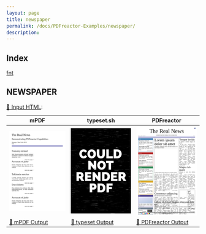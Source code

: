 ```yaml
---
layout: page
title: newspaper
permalink: /docs/PDFreactor-Examples/newspaper/
description: 
---
```


## Index
<div class="boxes">
                            <a href="/compare.html2pdf.tools/docs/PDFreactor-Examples/newspaper/fnt/">
                                fnt
                            </a>
</div>

## NEWSPAPER

[📄 Input HTML](/html/PDFreactor%20Examples/newspaper/newspaper.html):

| mPDF | typeset.sh | PDFreactor |
|---------|---------|---------|
| ![mPDF Preview](mpdf__html_PDFreactor_Examples_newspaper_newspaper.html.png) | ![typeset Preview](typeset__html_PDFreactor_Examples_newspaper_newspaper.html.png) | ![PDFreactor Preview](pdfreactor__html_PDFreactor_Examples_newspaper_newspaper.html.png) |
| [📕 mPDF Output](mpdf__html_PDFreactor_Examples_newspaper_newspaper.html.pdf) | [📕 typeset Output](typeset__html_PDFreactor_Examples_newspaper_newspaper.html.pdf) | [📕 PDFreactor Output](pdfreactor__html_PDFreactor_Examples_newspaper_newspaper.html.pdf) |


